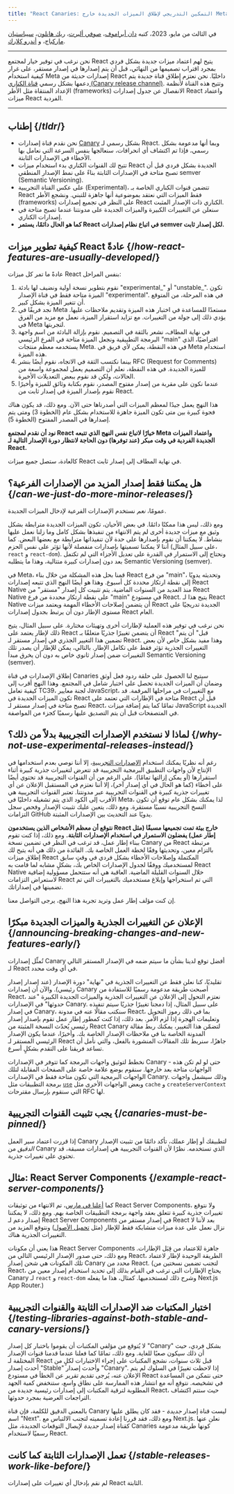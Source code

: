 ```yaml
---
title: "React Canaries: التمكين التدريجي لإطلاق الميزات الجديدة خارج Meta"
---
```


في الثالث من مايو، 2023، كتبه [دان أبراموف](https://twitter.com/dan_abramov)، [صوفي ألبرت](https://twitter.com/sophiebits)، [ريك هانلون](https://twitter.com/rickhanlonii)، [سيباستيان ماركباج](https://twitter.com/sebmarkbage)، و [أندرو كلارك](https://twitter.com/acdlite).

---

<Intro>

نحن نرغب في توفير خيار لمجتمع React يتيح لهم اعتماد ميزات جديدة بشكل فردي بمجرد اقتراب تصميمها من النهائي، قبل أن يتم إصدارها في إصدار مستقر، على غرار كيفية استخدام Meta إصدارات حديثة من React داخليًا. نحن نعتزم إطلاق قناة جديدة يتم دعمها بشكل رسمي [قناة الكناري (Canary release channel)](/community/versioning-policy#canary-channel). وتتيح هذه القناة لأنظمة الإعداد المنتقاة مثل الأطر (frameworks) الانفصال عن جدول إصدارات React واعتماد ميزات React الفردية.

</Intro>

---

## إطناب {/*tldr*/}

* نحن نقدم قناة إصدارات [Canary](/community/versioning-policy#canary-channel) بشكل رسمي لـ React. وبما أنها مدعومة بشكل رسمي، فإذا تم اكتشاف أي انحرافات، سنعالجها بنفس السرعة التي نعامل بها الأخطاء في الإصدارات الثابتة.
* تتيح لك القنوات الكناري بدء استخدام ميزات React الجديدة بشكل فردي قبل أن تصبح متاحة في الإصدارات الثابتة بناءً على نمط الإصدار المنطقي semver (Semantic Versioning).
* على عكس القناة التجريبية (Experimental)، تتضمن قنوات الكناري الخاصة بـ React فقط الميزات التي نعتقد بموضوعية أنها جاهزة للتبني. ونشجع الأطر (frameworks) على النظر في تجميع إصدارات React الكناري ذات الإصدار المثبت.
* سنعلن عن التغييرات الكبيرة والميزات الجديدة على مدونتنا عندما تصبح متاحة في إصدارات الكناري.
* **كما هو الحال دائمًا، يستمر React في اتباع نظام إصدارات semver لكل إصدار ثابت.**

## كيفية تطوير ميزات React عادةً {/*how-react-features-are-usually-developed*/}

عادةً ما تمر كل ميزات React بنفس المراحل:

1. نقوم بتطوير نسخة أولية ونضيف لها بادئة "experimental_" أو "unstable_". تكون الميزة متاحة فقط في قناة الإصدار "experimental". في هذه المرحلة، من المتوقع أن تتغير الميزة بشكل كبير.
2. نجد فريقًا في Meta مستعدًا للمساعدة في اختبار هذه الميزة وتقديم ملاحظات عليها. يؤدي ذلك إلى جولة من التغييرات. مع تزايد استقرار الميزة، نعمل مع مزيد من الفرق في Meta لتجربتها.
3. في نهاية المطاف، نشعر بالثقة في التصميم. نقوم بإزالة البادئة من اسم واجهة البرمجة التطبيقية ونجعل الميزة متاحة في الفرع الرئيسي "main" افتراضيًا، الذي يستخدمه معظم منتجات Meta. في هذه النقطة، يمكن لأي فريق في Meta استخدام هذه الميزة.
4. بينما نكتسب الثقة في الاتجاه، نقوم أيضًا بنشر RFC (Request for Comments) للميزة الجديدة. في هذه النقطة، نعلم أن التصميم يعمل لمجموعة واسعة من الحالات، ولكن قد نقوم ببعض التعديلات الأخيرة.
5. عندما نكون على مقربة من إصدار مفتوح المصدر، نقوم بكتابة وثائق للميزة وأخيرًا نقوم بإصدار الميزة في إصدار ثابت من React.

هذا النهج يعمل جيدًا لمعظم الميزات التي أصدرناها حتى الآن. ومع ذلك، قد يكون هناك فجوة كبيرة بين متى تكون الميزة جاهزة للاستخدام بشكل عام (الخطوة 3) ومتى يتم إصدارها في المصدر المفتوح (الخطوة 5).

**نود أن نقدم لمجتمع React خيارًا لاتباع نفس النهج الذي تتبعه Meta واعتماد الميزات الجديدة الفردية في وقت مبكر (عند توفرها) دون الحاجة لانتظار دورة الإصدار التالية لـ React.**

كالعادة، ستصل جميع ميزات React في نهاية المطاف إلى إصدار ثابت.

## هل يمكننا فقط إصدار المزيد من الإصدارات الفرعية؟ {/*can-we-just-do-more-minor-releases*/}

عمومًا، *نعم* نستخدم الإصدارات الفرعية لإدخال الميزات الجديدة.

ومع ذلك، ليس هذا ممكنًا دائمًا. في بعض الأحيان، تكون الميزات الجديدة مترابطة بشكل وثيق مع ميزات جديدة أخرى لم يتم الانتهاء من تنفيذها بشكل كامل وما زلنا نعمل عليها بنشاط. لا يمكننا أن نقوم بإصدارها على حدة لأن تنفيذاتها مترابطة مع بعضها البعض. كما أننا لا يمكننا تسميتها بإصدارات منفصلة لأنها تؤثر على نفس الحزم (على سبيل المثال، `react` و `react-dom`). ونحتاج إلى الاستمرار في القدرة على تعديل الأجزاء التي لم تكتمل بعد دون إصدارات كبيرة متتالية، وهذا ما يتطلبه Semantic Versioning (semver).

في Meta، قمنا بحل هذه المشكلة من خلال بناء React من فرع "main"، وتحديثه يدويًا إلى نقطة ارتكاز محددة كل أسبوع. وهذا هو أيضًا النهج الذي تتبعه إصدارات React Native منذ العديد من السنوات الماضية. يتم تثبيت كل إصدار "مستقر" من React Native على نقطة ارتكاز محددة من فرع "main" في مستودع React. يتيح هذا لـ React Native أن يتضمن إصلاحات الأخطاء المهمة ويعتمد ميزات React الجديدة تدريجيًا على مستوى الإطار دون أن يرتبط بجدول إصدارات React العام.

نحن نرغب في توفير هذه العملية لإطارات أخرى وتهيئات مختارة. على سبيل المثال، يتيح ذلك لإطار يعتمد على React أن يتضمن تغييرًا جذريًا متعلقًا بـ React "قبل" أن يتم تضمين هذا التغيير الجذري في إصدار مستقر لـ React. وهذا مفيد بشكل خاص لأن بعض التغييرات الجذرية تؤثر فقط على تكامل الإطار. بالتالي، يمكن للإطار أن يصدر تلك التغييرات ضمن إصدار ثانوي خاص به دون أن يخرق مبدأ Semantic Versioning (semver).

إطلاق الإصدارات في قناة Canaries سيتيح لنا الحصول على حلقة ردود فعل أوثق وضمان أن الميزات الجديدة تحصل على اختبار شامل في المجتمع. وهذا النهج أقرب إلى كيفية تعامل TC39، لجنة معايير JavaScript، مع التغييرات في مراحلها المرقمة. قد تكون الميزات الجديدة في React متاحة في الإطارات التي تعتمد على React قبل أن تصبح متاحة في إصدار مستقر لـ React، تمامًا كما يتم إضافة ميزات JavaScript الجديدة في المتصفحات قبل أن يتم التصديق عليها رسميًا كجزء من المواصفة.

## لماذا لا نستخدم الإصدارات التجريبية بدلاً من ذلك؟ {/*why-not-use-experimental-releases-instead*/}

رغم أنه نظريًا يمكنك استخدام [الإصدارات التجريبية](/community/versioning-policy#canary-channel)، إلا أننا نوصي بعدم استخدامها في الإنتاج لأن واجهات التطبيق البرمجية التجريبية قد تتعرض لتغييرات جذرية كبيرة أثناء استقرارها (أو يمكن إزالتها تمامًا). على الرغم من أن القنوات التجريبية قد تحتوي أيضًا على أخطاء (كما هو الحال في أي إصدار آخر)، إلا أننا نعتزم في المستقبل الإعلان عن أي تغييرات جذرية كبيرة في القنوات التجريبية عبر مدونتنا. تعتبر القنوات التجريبية هي الأقرب إلى الكود الذي يتم تشغيله داخليًا في Meta، لذا يمكنك بشكل عام توقع أن تكون النسخ التجريبية نسبيًا مستقرة. ومع ذلك، يتعين عليك تثبيت الإصدار وفحص سجل التزامات GitHub يدويًا عند التحديث بين الإصدارات المثبتة.

**نتوقع أن معظم الأشخاص الذين يستخدمون React خارج بيئة تمت تجميعها مسبقًا (مثل إطار عمل) يفضلون الاستمرار في استخدام الإصدارات الثابتة.** ومع ذلك، إذا كنت تقوم ببناء إطار عمل، قد ترغب في النظر في تضمين نسخة Canary من React مرتبطة بالتزام معين، وتحديثها وفقًا لخطة العمل الخاصة بك. الفائدة من ذلك هي أنه يتيح لك إطلاق ميزات React المكتملة وإصلاحات الأخطاء بشكل فردي في وقتٍ سابق لمستخدميك ووفقًا لجدول الإصدارات الخاص بك، بشكلٍ مشابه لما قامت به React Native خلال السنوات القليلة الماضية. العاقبة هي أنه ستتحمل مسؤولية إضافية لاستعراض التزامات React التي تم استخراجها وإبلاغ مستخدميك بالتغييرات التي تم تضمينها في إصداراتك.

إن كنت مؤلف إطار عمل وتريد تجربة هذا النهج، يرجى التواصل معنا.

## الإعلان عن التغييرات الجذرية والميزات الجديدة مبكرًا {/*announcing-breaking-changes-and-new-features-early*/}

تُمثِّل إصدارات Canary أفضل توقع لدينا بشأن ما سيتم ضمه في الإصدار المستقر التالي لـ React في أي وقت محدد.

تقليديًا، كنا نعلن فقط عن التغييرات الجذرية في "نهاية" دورة الإصدار (عند إصدار إصدار رئيسي). والآن أن إصدارات Canary أصبحت طريقة مدعومة رسميًا للاستفادة من React، نعتزم التحول إلى الإعلان عن التغييرات الجذرية والميزات الجديدة الكبيرة "عند حدوثها" في الإصدارات Canary. على سبيل المثال، إذا دمجنا تغييرًا جذريًا سيتم تنفيذه في إصدار Canary، سنكتب مقالًا عنه في مدونة React، بما في ذلك رموز التحويل وتعليمات الهجرة إذا لزم الأمر. بعد ذلك، إذا كنت كمطور إطار عمل تقوم بإصدار إصدار رئيسي يُحدّث النسخة المثبتة من React Canary لتضمّن هذا التغيير، يمكنك ربط مقالة المدونة الخاصة بنا في ملاحظات الإصدار الخاصة بك. وأخيرًا، عندما يكون الإصدار الرئيسي المستقر لـ React جاهزًا، سنربط تلك المقالات المنشورة بالفعل، والتي نأمل أن تساعد فريقنا على التقدم بشكلٍ أسرع.

نخطط لتوثيق واجهات البرمجة كما تتوفر في الإصدارات Canary - حتى لو لم تكن هذه الواجهات متاحة بعد خارجها. سنقوم بوضع علامة خاصة على الصفحات المقابلة لتلك الواجهات البرمجية التي تكون متاحة فقط في الإصدارات Canary. وذلك سيشمل واجهات برمجة التطبيقات مثل [`use`](https://github.com/reactjs/rfcs/pull/229) وبعض الواجهات الأخرى مثل `cache` و `createServerContext` التي سنقوم بإرسال مقترحات RFC لها.

## يجب تثبيت القنوات التجريبية {/*canaries-must-be-pinned*/}

إذا قررت اعتماد سير العمل Canary لتطبيقك أو إطار عملك، تأكد دائمًا من تثبيت الإصدار *الدقيق* من Canary الذي تستخدمه. نظرًا لأن القنوات التجريبية هي إصدارات مسبقة، قد تحتوي على تغييرات جذرية.

## مثال: React Server Components {/*example-react-server-components*/}

كما [أعلنا في مارس](/blog/2023/03/22/react-labs-what-we-have-been-working-on-march-2023#react-server-components)، تم الانتهاء من توثيقات React Server Components، ولا نتوقع تغييرات جذرية كبيرة تتعلق بعقد واجهة برمجة التطبيقات الخاصة بهم. ومع ذلك، لا يمكننا إصدار دعم لـ React Server Components في إصدار مستقر من React بعد لأننا لا نزال نعمل على عدة ميزات متشابكة فقط للإطار (مثل [تحميل الأصول](/blog/2023/03/22/react-labs-what-we-have-been-working-on-march-2023#asset-loading)) ونتوقع المزيد من التغييرات الجذرية هناك.

هذا يعني أن مكونات React Server Components جاهزة للاعتماد من قِبَل الإطارات. ومع ذلك، حتى صدور الإصدار الرئيسي التالي من React، الطريقة الوحيدة لإطار لاعتماد تلك المكونات هي شحن إصدار Canary محدد من React. (لتجنب تضمين نسختين من React، يحتاج الإطارات التي ترغب في القيام بذلك إلى تحديد استخدام إصدار معين من Canary لـ `react` و `react-dom` وشرح ذلك لمستخدميها. كمثال، هذا ما يفعله Next.js App Router.)

## اختبار المكتبات ضد الإصدارات الثابتة والقنوات التجريبية {/*testing-libraries-against-both-stable-and-canary-versions*/}

لا يُتوقع من مؤلفي المكتبات أن يقوموا باختبار كل إصدار "Canary" بشكل فردي، حيث أن ذلك سيكون صعبًا للغاية. ومع ذلك، تمامًا كما فعلنا عندما قدمنا قنوات الإصدار المختلفة لـ React قبل ثلاث سنوات، نشجع المكتبات على إجراء الاختبارات لكلٍ من أحدث إصدار "Stable" وأحدث إصدار "Canary". إذا لاحظت تغييرًا في السلوك لم يتم الإعلان عنه، يُرجى تقديم تقرير عن الخطأ في مستودع React حتى نتمكن من المساعدة في تشخيصه. نتوقع أنه مع انتشار هذه الممارسة على نطاق واسع، ستنخفض كمية الجهد المطلوبة لترقية المكتبات إلى إصدارات رئيسية جديدة من React، حيث ستتم اكتشاف التراجعات العرضية بمجرد حدوثها.

<Note>

بالمعنى الدقيق للكلمة، فإن قناة Canary ليست قناة إصدار *جديدة* - فقد كان يطلق عليها اسم "Next". ومع ذلك، فقد قررنا إعادة تسميته لتجنب الالتباس مع Next.js. نعلن عنها كقناة إصدار *جديدة* لإيصال التوقعات الجديدة، مثل Canaries كونها طريقة مدعومة رسميًا لاستخدام React.

</Note>

## تعمل الإصدارات الثابتة كما كانت {/*stable-releases-work-like-before*/}

لم نقم بإدخال أي تغييرات على إصدارات React الثابتة.
